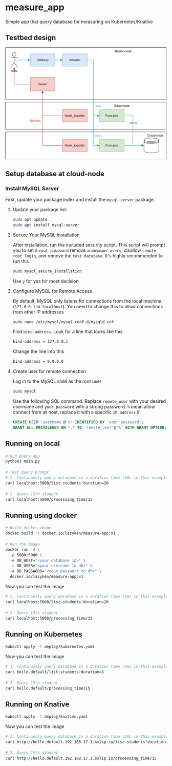 # measure_app
Simple app that query database for measuring on Kubernetes/Knative

## Testbed design
![Web_testbed_des.png](./img/web_testbed_des.png)

## Setup database at cloud-node

### Install MySQL Server
First, update your package index and install the `mysql-server` package.

1. Update your package list:

    ```bash
    sudo apt update
    sudo apt install mysql-server
    ```
2. Secure Your MySQL Installation

    After installation, run the included security script. This script will prompt you to set a `root password` remove `anonymous users`, disallow `remote root login`, and remove the `test database`. It's highly recommended to run this

    ```bash
    sudo mysql_secure_installation
    ```

    Use `y` for yes for most decision

3. Configure MySQL for Remote Access

    By default, MySQL only listens for connections from the local machine (`127.0.0.1` or `localhost`). You need to change this to allow connections from other IP addresses

    ```bash
    sudo nano /etc/mysql/mysql.conf.d/mysqld.cnf
    ```

    Find `bind-address`. Look for a line that looks like this:

    ```bash
    bind-address = 127.0.0.1
    ```

    Change the line into this 

    ```bash
    bind-address = 0.0.0.0
    ```

4. Create user for remote connection

    Log in to the MySQL shell as the root user
    ```bash
    sudo mysql
    ```

    Use the following SQL command. Replace `remote_user` with your desired username and `your_password` with a strong password. `%` mean allow connect from all host, replace it with a specific `IP address` if 
    ```sql
    CREATE USER 'username'@'%' IDENTIFIED BY 'your_password';
    GRANT ALL PRIVILEGES ON *.* TO 'remote_user'@'%' WITH GRANT OPTION;
    ```

## Running on local

```bash 
# Run query app
python3 main.py

# Test query prompt
# 1. Continuosly query database in a duration time (20s in this example)
curl localhost:5000/list-students?duration=20

# 2. Query 15th student
curl localhost:5000/processing_time/15
```

## Running using docker

```bash
# Build docker image
docker build -t docker.io/lazyken/measure-app:v1 .

# Run the image
docker run -d \ 
  -p 5000:5000 \  
  -e DB_HOST="<your database ip>" \
  -e DB_USER="<your username to db>" \   
  -e DB_PASSWORD="<your password to db>" \   
  docker.io/lazyken/measure-app:v1
```

Now you can test the image

```bash
# 1. Continuosly query database in a duration time (20s in this example)
curl localhost:5000/list-students?duration=20

# 2. Query 15th student
curl localhost:5000/processing_time/15
```

## Running on Kubernetes

```bash
kubectl apply -f deploy/kubernetes.yaml
```

Now you can test the image

```bash
# 1. Continuosly query database in a duration time (20s in this example)
curl hello.default/list-students?duration=5

# 2. Query 15th student
curl hello.default/processing_time/15
```

## Running on Knative

```bash
kubectl apply -f deploy/knative.yaml
```

Now you can test the image

```bash
# 1. Continuosly query database in a duration time (20s in this example)
curl http://hello.default.192.168.17.1.sslip.io/list-students?duration=5

# 2. Query 15th student
curl http://hello.default.192.168.17.1.sslip.io/processing_time/15
```



